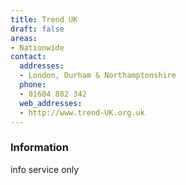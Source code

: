 ```yaml
---
title: Trend UK
draft: false
areas:
- Nationwide
contact:
  addresses:
  - London, Durham & Northamptonshire
  phone:
  - 01604 882 342
  web_addresses:
  - http://www.trend-UK.org.uk
---
```


### Information
info service only

